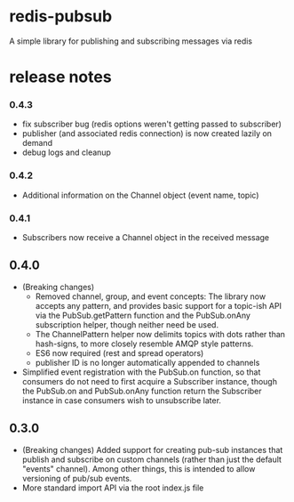 # redis-pubsub
A simple library for publishing and subscribing messages via redis

# release notes
### 0.4.3
* fix subscriber bug (redis options weren't getting passed to subscriber)
* publisher (and associated redis connection) is now created lazily on demand
* debug logs and cleanup

### 0.4.2
* Additional information on the Channel object (event name, topic)

### 0.4.1
* Subscribers now receive a Channel object in the received message

## 0.4.0
* (Breaking changes)
  * Removed channel, group, and event concepts: The library now accepts any pattern,
  and provides basic support for a topic-ish API via the PubSub.getPattern function and the
  PubSub.onAny subscription helper, though neither need be used.
  * The ChannelPattern helper now delimits topics with dots rather than hash-signs, to more closely
  resemble AMQP style patterns.
  * ES6 now required (rest and spread operators)
  * publisher ID is no longer automatically appended to channels
* Simplified event registration with the PubSub.on function, so that consumers do not need
  to first acquire a Subscriber instance, though the PubSub.on and PubSub.onAny function return
  the Subscriber instance in case consumers wish to unsubscribe later.

## 0.3.0
* (Breaking changes) Added support for creating pub-sub instances that publish and subscribe on
custom channels (rather than just the default "events" channel). Among other things,
this is intended to allow versioning of pub/sub events.
* More standard import API via the root index.js file
